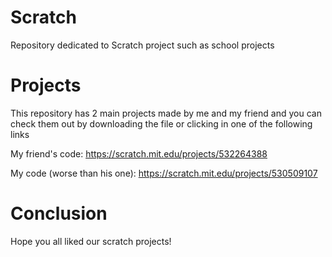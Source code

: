 # Scratch
Repository dedicated to Scratch project such as school projects

# Projects
This repository has 2 main projects made by me and my friend and you can check them out by downloading the file or clicking in one of the following links

My friend's code: https://scratch.mit.edu/projects/532264388

My code (worse than his one): https://scratch.mit.edu/projects/530509107

# Conclusion
Hope you all liked our scratch projects!
